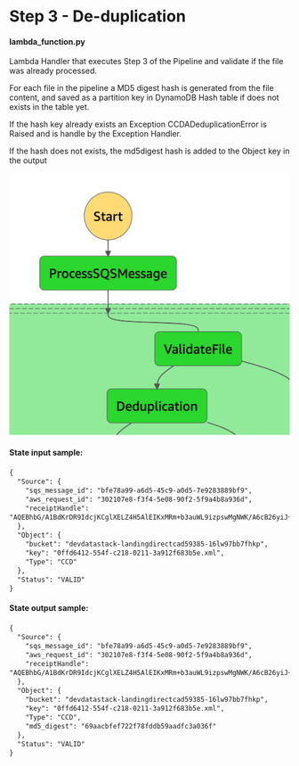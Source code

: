 # Step 3 - De-duplication

#### lambda_function.py

Lambda Handler that executes Step 3 of the Pipeline and validate if the file was already processed.

For each file in the pipeline a MD5 digest hash is generated from the file content, and saved as a partition key in DynamoDB Hash table if does not exists in the table yet.

If the hash key already exists an Exception CCDADeduplicationError is Raised and is handle by the Exception Handler.

If the hash does not exists, the md5digest hash is added to the Object key in the output

![Step1](../../images/stepfunctions/step3.png)

#### State input sample:

```
{
  "Source": {
    "sqs_message_id": "bfe78a99-a6d5-45c9-a0d5-7e9283889bf9",
    "aws_request_id": "302107e8-f3f4-5e08-90f2-5f9a4b8a936d",
    "receiptHandle": "AQEBhbG/A1BdKrDR9IdcjKCglXELZ4H5AlEIKxMRm+b3auWL9izpswMgNWK/A6cB26yiJ+28UQgxYj7XriO09gZVOYC/ZVwzY8WaO2GJ1uvHJzu/m0uzIVF/O4WgIWyeUOwZgtYl5Y0gh9XHc+v1WeqeapvGVhsJ5sTiFDfNdkDNFO37mN9weOc0Ii6hJSQtw6pG5NBwj1kVpKUHvhckfu+GX47YHvzdUruStijQNdB7JKfLyrmiMX5FvBf0O8j08072kT9yYD2UkYF5zCu3H1qxxSosFqlOcUK8hN+XIRP5KB3xn11BNL89RI+46VlYqKbV+SabR4YUdrL4MyWztsiPo05qqAGW+oodRhb1g2uCFEmsuz8rImYzFDGZlbvheGNA3yRSEM0Jq993xRrBZdnMsagMYMtMA+wxTBWdDkDOsSI="
  },
  "Object": {
    "bucket": "devdatastack-landingdirectcad59385-16lw97bb7fhkp",
    "key": "0ffd6412-554f-c218-0211-3a912f683b5e.xml",
    "Type": "CCD"
  },
  "Status": "VALID"
}
```

#### State output sample:

```
{
  "Source": {
    "sqs_message_id": "bfe78a99-a6d5-45c9-a0d5-7e9283889bf9",
    "aws_request_id": "302107e8-f3f4-5e08-90f2-5f9a4b8a936d",
    "receiptHandle": "AQEBhbG/A1BdKrDR9IdcjKCglXELZ4H5AlEIKxMRm+b3auWL9izpswMgNWK/A6cB26yiJ+28UQgxYj7XriO09gZVOYC/ZVwzY8WaO2GJ1uvHJzu/m0uzIVF/O4WgIWyeUOwZgtYl5Y0gh9XHc+v1WeqeapvGVhsJ5sTiFDfNdkDNFO37mN9weOc0Ii6hJSQtw6pG5NBwj1kVpKUHvhckfu+GX47YHvzdUruStijQNdB7JKfLyrmiMX5FvBf0O8j08072kT9yYD2UkYF5zCu3H1qxxSosFqlOcUK8hN+XIRP5KB3xn11BNL89RI+46VlYqKbV+SabR4YUdrL4MyWztsiPo05qqAGW+oodRhb1g2uCFEmsuz8rImYzFDGZlbvheGNA3yRSEM0Jq993xRrBZdnMsagMYMtMA+wxTBWdDkDOsSI="
  },
  "Object": {
    "bucket": "devdatastack-landingdirectcad59385-16lw97bb7fhkp",
    "key": "0ffd6412-554f-c218-0211-3a912f683b5e.xml",
    "Type": "CCD",
    "md5_digest": "69aacbfef722f78fddb59aadfc3a036f"
  },
  "Status": "VALID"
}
```
